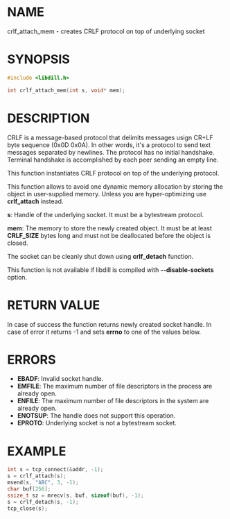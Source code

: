 # NAME

crlf_attach_mem - creates CRLF protocol on top of underlying socket

# SYNOPSIS

```c
#include <libdill.h>

int crlf_attach_mem(int s, void* mem);
```

# DESCRIPTION

CRLF is a message-based protocol that delimits messages usign CR+LF byte sequence (0x0D 0x0A). In other words, it's a protocol to send text messages separated by newlines. The protocol has no initial handshake. Terminal handshake is accomplished by each peer sending an empty line.

This function instantiates CRLF protocol on top of the underlying protocol.

This function allows to avoid one dynamic memory allocation by storing the object in user-supplied memory. Unless you are hyper-optimizing use **crlf_attach** instead.

**s**: Handle of the underlying socket. It must be a bytestream protocol.

**mem**: The memory to store the newly created object. It must be at least **CRLF_SIZE** bytes long and must not be deallocated before the object is closed.


The socket can be cleanly shut down using **crlf_detach** function.

This function is not available if libdill is compiled with **--disable-sockets** option.

# RETURN VALUE

In case of success the function returns newly created socket handle. In case of error it returns -1 and sets **errno** to one of the values below.

# ERRORS

* **EBADF**: Invalid socket handle.
* **EMFILE**: The maximum number of file descriptors in the process are already open.
* **ENFILE**: The maximum number of file descriptors in the system are already open.
* **ENOTSUP**: The handle does not support this operation.
* **EPROTO**: Underlying socket is not a bytestream socket.

# EXAMPLE

```c
int s = tcp_connect(&addr, -1);
s = crlf_attach(s);
msend(s, "ABC", 3, -1);
char buf[256];
ssize_t sz = mrecv(s, buf, sizeof(buf), -1);
s = crlf_detach(s, -1);
tcp_close(s);
```
